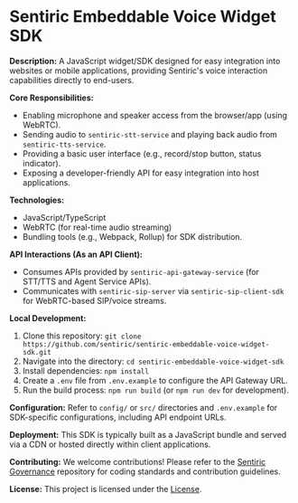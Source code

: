 # Sentiric Embeddable Voice Widget SDK

**Description:** A JavaScript widget/SDK designed for easy integration into websites or mobile applications, providing Sentiric's voice interaction capabilities directly to end-users.

**Core Responsibilities:**
*   Enabling microphone and speaker access from the browser/app (using WebRTC).
*   Sending audio to `sentiric-stt-service` and playing back audio from `sentiric-tts-service`.
*   Providing a basic user interface (e.g., record/stop button, status indicator).
*   Exposing a developer-friendly API for easy integration into host applications.

**Technologies:**
*   JavaScript/TypeScript
*   WebRTC (for real-time audio streaming)
*   Bundling tools (e.g., Webpack, Rollup) for SDK distribution.

**API Interactions (As an API Client):**
*   Consumes APIs provided by `sentiric-api-gateway-service` (for STT/TTS and Agent Service APIs).
*   Communicates with `sentiric-sip-server` via `sentiric-sip-client-sdk` for WebRTC-based SIP/voice streams.

**Local Development:**
1.  Clone this repository: `git clone https://github.com/sentiric/sentiric-embeddable-voice-widget-sdk.git`
2.  Navigate into the directory: `cd sentiric-embeddable-voice-widget-sdk`
3.  Install dependencies: `npm install`
4.  Create a `.env` file from `.env.example` to configure the API Gateway URL.
5.  Run the build process: `npm run build` (or `npm run dev` for development).

**Configuration:**
Refer to `config/` or `src/` directories and `.env.example` for SDK-specific configurations, including API endpoint URLs.

**Deployment:**
This SDK is typically built as a JavaScript bundle and served via a CDN or hosted directly within client applications.

**Contributing:**
We welcome contributions! Please refer to the [Sentiric Governance](https://github.com/sentiric/sentiric-governance) repository for coding standards and contribution guidelines.

**License:**
This project is licensed under the [License](LICENSE).
